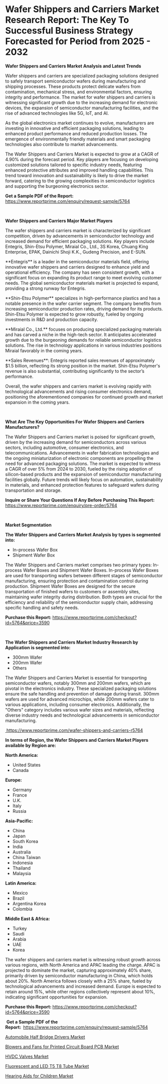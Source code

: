 <p><h1>Wafer Shippers and Carriers Market Research Report: The Key To Successful Business Strategy Forecasted for Period from 2025 - 2032</h1></p><p><strong>Wafer Shippers and Carriers Market Analysis and Latest Trends</strong></p>
<p><p>Wafer shippers and carriers are specialized packaging solutions designed to safely transport semiconductor wafers during manufacturing and shipping processes. These products protect delicate wafers from contamination, mechanical stress, and environmental factors, ensuring integrity and performance. The market for wafer shippers and carriers is witnessing significant growth due to the increasing demand for electronic devices, the expansion of semiconductor manufacturing facilities, and the rise of advanced technologies like 5G, IoT, and AI.</p><p>As the global electronics market continues to evolve, manufacturers are investing in innovative and efficient packaging solutions, leading to enhanced product performance and reduced production losses. The emergence of environmentally friendly materials and smart packaging technologies also contribute to market advancements. </p><p>The Wafer Shippers and Carriers Market is expected to grow at a CAGR of 4.90% during the forecast period. Key players are focusing on developing customized solutions tailored to specific industry needs, featuring enhanced protective attributes and improved handling capabilities. This trend toward innovation and sustainability is likely to drive the market forward, catering to the growing complexities in semiconductor logistics and supporting the burgeoning electronics sector.</p></p>
<p><strong>Get a Sample PDF of the Report:&nbsp;</strong> <a href="https://www.reportprime.com/enquiry/request-sample/5764?utm_campaign=1891&utm_medium=2&utm_source=Github&utm_content=ia&utm_term=19032025&utm_id=wafer-shippers-and-carriers">https://www.reportprime.com/enquiry/request-sample/5764</a></p>
<p>&nbsp;</p>
<p><strong>Wafer Shippers and Carriers Major Market Players</strong></p>
<p><p>The wafer shippers and carriers market is characterized by significant competition, driven by advancements in semiconductor technology and increased demand for efficient packaging solutions. Key players include Entegris, Shin-Etsu Polymer, Miraial Co., Ltd., 3S Korea, Chuang King Enterprise, EPAK, Dainichi Shoji K.K., Gudeng Precision, and E-SUN.</p><p>**Entegris** is a leader in the semiconductor materials field, offering innovative wafer shippers and carriers designed to enhance yield and operational efficiency. The company has seen consistent growth, with a significant focus on expanding its product range to meet evolving customer needs. The global semiconductor materials market is projected to expand, providing a strong runway for Entegris.</p><p>**Shin-Etsu Polymer** specializes in high-performance plastics and has a notable presence in the wafer carrier segment. The company benefits from increasing semiconductor production rates, driving demand for its products. Shin-Etsu Polymer is expected to grow robustly, fueled by ongoing investments in R&D and production capacity.</p><p>**Miraial Co., Ltd.** focuses on producing specialized packaging materials and has carved a niche in the high-tech sector. It anticipates accelerated growth due to the burgeoning demands for reliable semiconductor logistics solutions. The rise in technology applications in various industries positions Miraial favorably in the coming years.</p><p>**Sales Revenues**: Entegris reported sales revenues of approximately $1.5 billion, reflecting its strong position in the market. Shin-Etsu Polymer's revenue is also substantial, contributing significantly to the sector’s performance.</p><p>Overall, the wafer shippers and carriers market is evolving rapidly with technological advancements and rising consumer electronics demand, positioning the aforementioned companies for continued growth and market expansion in the coming years.</p></p>
<p>&nbsp;</p>
<p><strong>What Are The Key Opportunities For Wafer Shippers and Carriers Manufacturers?</strong></p>
<p><p>The Wafer Shippers and Carriers market is poised for significant growth, driven by the increasing demand for semiconductors across various sectors, including automotive, consumer electronics, and telecommunications. Advancements in wafer fabrication technologies and the ongoing miniaturization of electronic components are propelling the need for advanced packaging solutions. The market is expected to witness a CAGR of over 5% from 2024 to 2030, fueled by the rising adoption of silicon-based products and the expansion of semiconductor manufacturing facilities globally. Future trends will likely focus on automation, sustainability in materials, and enhanced protection features to safeguard wafers during transportation and storage.</p></p>
<p><strong>Inquire or Share Your Questions If Any Before Purchasing This Report:</strong> <a href="https://www.reportprime.com/enquiry/pre-order/5764?utm_campaign=1891&utm_medium=2&utm_source=Github&utm_content=ia&utm_term=19032025&utm_id=wafer-shippers-and-carriers">https://www.reportprime.com/enquiry/pre-order/5764</a></p>
<p>&nbsp;</p>
<p><strong>Market Segmentation</strong></p>
<p><strong>The Wafer Shippers and Carriers Market Analysis by types is segmented into:</strong></p>
<p><ul><li>In-process Wafer Box</li><li>Shipment Wafer Box</li></ul></p>
<p><p>The Wafer Shippers and Carriers market comprises two primary types: In-process Wafer Boxes and Shipment Wafer Boxes. In-process Wafer Boxes are used for transporting wafers between different stages of semiconductor manufacturing, ensuring protection and contamination control during production. Shipment Wafer Boxes are designed for the secure transportation of finished wafers to customers or assembly sites, maintaining wafer integrity during distribution. Both types are crucial for the efficiency and reliability of the semiconductor supply chain, addressing specific handling and safety needs.</p></p>
<p><strong>Purchase this Report:&nbsp;</strong><a href="https://www.reportprime.com/checkout?id=5764&price=3590&utm_campaign=1891&utm_medium=2&utm_source=Github&utm_content=ia&utm_term=19032025&utm_id=wafer-shippers-and-carriers">https://www.reportprime.com/checkout?id=5764&price=3590</a></p>
<p>&nbsp;</p>
<p><strong>The Wafer Shippers and Carriers Market Industry Research by Application is segmented into:</strong></p>
<p><ul><li>300mm Wafer</li><li>200mm Wafer</li><li>Others</li></ul></p>
<p><p>The Wafer Shippers and Carriers Market is essential for transporting semiconductor wafers, notably 300mm and 200mm wafers, which are pivotal in the electronics industry. These specialized packaging solutions ensure the safe handling and prevention of damage during transit. 300mm wafers are used for advanced microchips, while 200mm wafers cater to various applications, including consumer electronics. Additionally, the "Others" category includes various wafer sizes and materials, reflecting diverse industry needs and technological advancements in semiconductor manufacturing.</p></p>
<p><a href="https://www.reportprime.com/wafer-shippers-and-carriers-r5764?utm_campaign=1891&utm_medium=2&utm_source=Github&utm_content=ia&utm_term=19032025&utm_id=wafer-shippers-and-carriers">&nbsp;https://www.reportprime.com/wafer-shippers-and-carriers-r5764</a></p>
<p><strong>In terms of Region, the Wafer Shippers and Carriers Market Players available by Region are:</strong></p>
<p>
    <p> <strong> North America: </strong>
        <ul>
            <li>United States</li>
            <li>Canada</li>
        </ul>
        </p> 
    <p> <strong> Europe: </strong>
        <ul>
            <li>Germany</li>
            <li>France</li>
            <li>U.K.</li>
            <li>Italy</li>
            <li>Russia</li>
        </ul>
        </p> 
    <p> <strong> Asia-Pacific: </strong>
        <ul>
            <li>China</li>
            <li>Japan</li>
            <li>South Korea</li>
            <li>India</li>
            <li>Australia</li>
            <li>China Taiwan</li>
            <li>Indonesia</li>
            <li>Thailand</li>
            <li>Malaysia</li>
        </ul>
        </p> 
    <p> <strong> Latin America: </strong>
        <ul>
            <li>Mexico</li>
            <li>Brazil</li>
            <li>Argentina Korea</li>
            <li>Colombia</li>
        </ul>
        </p> 
    <p> <strong> Middle East & Africa: </strong>
        <ul>
            <li>Turkey</li>
            <li>Saudi</li>
            <li>Arabia</li>
            <li>UAE</li>
            <li>Korea</li>
        </ul>
    </p>
    </p>
<p><p>The wafer shippers and carriers market is witnessing robust growth across various regions, with North America and APAC leading the charge. APAC is projected to dominate the market, capturing approximately 40% share, primarily driven by semiconductor manufacturing in China, which holds about 20%. North America follows closely with a 25% share, fueled by technological advancements and increased demand. Europe is expected to retain around 15%, while other regions collectively represent about 10%, indicating significant opportunities for expansion.</p></p>
<p><strong>Purchase this Report: </strong><a href="https://www.reportprime.com/checkout?id=5764&price=3590&utm_campaign=1891&utm_medium=2&utm_source=Github&utm_content=ia&utm_term=19032025&utm_id=wafer-shippers-and-carriers">https://www.reportprime.com/checkout?id=5764&price=3590</a></p>
<p>&nbsp;<strong>Get a Sample PDF of the Report:&nbsp;&nbsp;</strong><a href="https://www.reportprime.com/enquiry/request-sample/5764?utm_campaign=1891&utm_medium=2&utm_source=Github&utm_content=ia&utm_term=19032025&utm_id=wafer-shippers-and-carriers">https://www.reportprime.com/enquiry/request-sample/5764</a></p>
<p><strong></strong></p>
<p><p><a href="https://github.com/naanaafranxu/Market-Research-Report-List-1/blob/main/automobile-half-bridge-drivers-market.md?utm_campaign=1891&utm_medium=2&utm_source=Github&utm_content=ia&utm_term=19032025&utm_id=wafer-shippers-and-carriers">Automobile Half Bridge Drivers Market</a></p><p><a href="https://github.com/aarenlazosw3/Market-Research-Report-List-1/blob/main/blowers-and-fans-for-printed-circuit-board-pcb-market.md?utm_campaign=1891&utm_medium=2&utm_source=Github&utm_content=ia&utm_term=19032025&utm_id=wafer-shippers-and-carriers">Blowers and Fans for Printed Circuit Board PCB Market</a></p><p><a href="https://github.com/knazsdadeyvw/Market-Research-Report-List-1/blob/main/hvdc-valves-market.md?utm_campaign=1891&utm_medium=2&utm_source=Github&utm_content=ia&utm_term=19032025&utm_id=wafer-shippers-and-carriers">HVDC Valves Market</a></p><p><a href="https://github.com/goliareanoyh/Market-Research-Report-List-1/blob/main/fluorescent-and-led-t5-t8-tube-market.md?utm_campaign=1891&utm_medium=2&utm_source=Github&utm_content=ia&utm_term=19032025&utm_id=wafer-shippers-and-carriers">Fluorescent and LED T5 T8 Tube Market</a></p><p><a href="https://github.com/RickHolmes3/Market-Research-Report-List-7/blob/main/hearing-aids-for-children-market.md?utm_campaign=1891&utm_medium=2&utm_source=Github&utm_content=ia&utm_term=19032025&utm_id=wafer-shippers-and-carriers">Hearing Aids for Children Market</a></p></p>